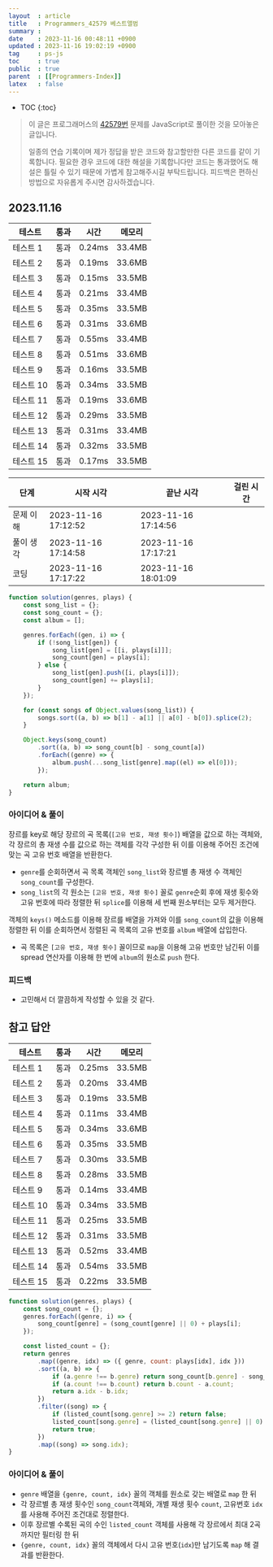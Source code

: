 ```yaml
---
layout  : article
title   : Programmers_42579 베스트앨범
summary : 
date    : 2023-11-16 00:48:11 +0900
updated : 2023-11-16 19:02:19 +0900
tag     : ps-js
toc     : true
public  : true
parent  : [[Programmers-Index]]
latex   : false
---
```

* TOC
{:toc}

> 이 글은 프로그래머스의 [42579번](https://programmers.co.kr/learn/courses/30/lessons/42579) 문제를 JavaScript로 풀이한 것을 모아놓은 글입니다.
>
> 일종의 연습 기록이며 제가 정답을 받은 코드와 참고할만한 다른 코드를 같이 기록합니다. 필요한 경우 코드에 대한 해설을 기록합니다만 코드는 통과했어도 해설은 틀릴 수 있기 때문에 가볍게 참고해주시길 부탁드립니다. 피드백은 편하신 방법으로 자유롭게 주시면 감사하겠습니다.

## 2023.11.16

| 테스트    | 통과 | 시간   | 메모리 |
| --------  | ---  | ------ | ------ |
| 테스트 1  | 통과 | 0.24ms | 33.4MB |
| 테스트 2  | 통과 | 0.19ms | 33.6MB |
| 테스트 3  | 통과 | 0.15ms | 33.5MB |
| 테스트 4  | 통과 | 0.21ms | 33.4MB |
| 테스트 5  | 통과 | 0.35ms | 33.5MB |
| 테스트 6  | 통과 | 0.31ms | 33.6MB |
| 테스트 7  | 통과 | 0.55ms | 33.4MB |
| 테스트 8  | 통과 | 0.51ms | 33.6MB |
| 테스트 9  | 통과 | 0.16ms | 33.5MB |
| 테스트 10 | 통과 | 0.34ms | 33.5MB |
| 테스트 11 | 통과 | 0.19ms | 33.6MB |
| 테스트 12 | 통과 | 0.29ms | 33.5MB |
| 테스트 13 | 통과 | 0.31ms | 33.4MB |
| 테스트 14 | 통과 | 0.32ms | 33.5MB |
| 테스트 15 | 통과 | 0.17ms | 33.5MB |

| 단계      | 시작 시각           | 끝난 시각           | 걸린 시간 |
| --------- | ------------------- | ------------------- | --------- |
| 문제 이해 | 2023-11-16 17:12:52 | 2023-11-16 17:14:56 |           |
| 풀이 생각 | 2023-11-16 17:14:58 | 2023-11-16 17:17:21 |           |
| 코딩      | 2023-11-16 17:17:22 | 2023-11-16 18:01:09 |           |

```js
function solution(genres, plays) {
    const song_list = {};
    const song_count = {};
    const album = [];

    genres.forEach((gen, i) => {
        if (!song_list[gen]) {
            song_list[gen] = [[i, plays[i]]];
            song_count[gen] = plays[i];
        } else {
            song_list[gen].push([i, plays[i]]);
            song_count[gen] += plays[i];
        }
    });

    for (const songs of Object.values(song_list)) {
        songs.sort((a, b) => b[1] - a[1] || a[0] - b[0]).splice(2);
    }

    Object.keys(song_count)
        .sort((a, b) => song_count[b] - song_count[a])
        .forEach((genre) => {
            album.push(...song_list[genre].map((el) => el[0]));
        });

    return album;
}
```

### 아이디어 & 풀이

장르를 key로 해당 장르의 곡 목록(`[고유 번호, 재생 횟수]`) 배열을 값으로 하는 객체와, 각 장르의 총 재생 수를 값으로 하는 객체를 각각 구성한 뒤 이를 이용해 주어진 조건에 맞는 곡 고유 번호 배열을 반환한다.

* `genre`를 순회하면서 곡 목록 객체인 `song_list`와 장르별 총 재생 수 객체인 `song_count`를 구성한다.
* `song_list`의 각 원소는 `[고유 번호, 재생 횟수]` 꼴로 `genre`순회 후에 재생 횟수와 고유 번호에 따라 정렬한 뒤 `splice`를 이용해 세 번째 원소부터는 모두 제거한다.

객체의 `keys()` 메소드를 이용해 장르를 배열을 가져와 이를 `song_count`의 값을 이용해 정렬한 뒤 이를 순회하면서 정렬된 곡 목록의 고유 번호를 `album` 배열에 삽입한다.

* 곡 목록은 `[고유 번호, 재생 횟수]` 꼴이므로 `map`을 이용해 고유 번호만 남긴뒤 이를 spread 연산자를 이용해 한 번에 `album`의 원소로 `push` 한다.

### 피드백

* 고민해서 더 깔끔하게 작성할 수 있을 것 같다.

## 참고 답안

| 테스트    | 통과 | 시간   | 메모리 |
| --------  | ---  | ------ | ------ |
| 테스트 1  | 통과 | 0.25ms | 33.5MB |
| 테스트 2  | 통과 | 0.20ms | 33.4MB |
| 테스트 3  | 통과 | 0.19ms | 33.5MB |
| 테스트 4  | 통과 | 0.11ms | 33.4MB |
| 테스트 5  | 통과 | 0.34ms | 33.6MB |
| 테스트 6  | 통과 | 0.35ms | 33.5MB |
| 테스트 7  | 통과 | 0.30ms | 33.5MB |
| 테스트 8  | 통과 | 0.28ms | 33.5MB |
| 테스트 9  | 통과 | 0.14ms | 33.4MB |
| 테스트 10 | 통과 | 0.34ms | 33.5MB |
| 테스트 11 | 통과 | 0.25ms | 33.5MB |
| 테스트 12 | 통과 | 0.31ms | 33.5MB |
| 테스트 13 | 통과 | 0.52ms | 33.4MB |
| 테스트 14 | 통과 | 0.54ms | 33.5MB |
| 테스트 15 | 통과 | 0.22ms | 33.5MB |

```js
function solution(genres, plays) {
    const song_count = {};
    genres.forEach((genre, i) => {
        song_count[genre] = (song_count[genre] || 0) + plays[i];
    });

    const listed_count = {};
    return genres
        .map((genre, idx) => ({ genre, count: plays[idx], idx }))
        .sort((a, b) => {
            if (a.genre !== b.genre) return song_count[b.genre] - song_count[a.genre];
            if (a.count !== b.count) return b.count - a.count;
            return a.idx - b.idx;
        })
        .filter((song) => {
            if (listed_count[song.genre] >= 2) return false;
            listed_count[song.genre] = (listed_count[song.genre] || 0) + 1;
            return true;
        })
        .map((song) => song.idx);
}
```

### 아이디어 & 풀이

* `genre` 배열을 `{genre, count, idx}` 꼴의 객체를 원소로 갖는 배열로 `map` 한 뒤
* 각 장르별 총 재생 횟수인 `song_count`객체와, 개별 재생 횟수 `count`, 고유번호 `idx`를 사용해 주어진 조건대로 정렬한다.
* 이후 장르별 수록된 곡의 수인 `listed_count` 객체를 사용해 각 장르에서 최대 2곡까지만 필터링 한 뒤
* `{genre, count, idx}` 꼴의 객체에서 다시 고유 번호(`idx`)만 남기도록 `map` 해 결과를 반환한다.
